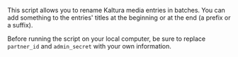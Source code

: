 This script allows you to rename Kaltura media entries in batches. You can add something to the entries' titles at the beginning or at the end (a prefix or a suffix). 

Before running the script on your local computer, be sure to replace `partner_id` and `admin_secret` with your own information. 
